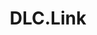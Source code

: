 ---
layout: startup_page
title: "DLC.Link"
id: "dlc.link"
permalink: "/dlclinkdlc.link04012025/"
website: "https://www.dlc.link/"
funding_round: ""
funding_amount: ""
investors: "OKX Ventures"
about: "DLC.Link is the first native Bitcoin cross-chain protocol using Discreet Log Contracts (DLCs) to enable Bitcoin's use in DeFi protocols while held in self-custody wallets. It offers a \"theft-proof\" wrapped Bitcoin (dlcBTC) that doesn't require custodial deposits or bridging to other blockchains, enhancing security and decentralization."
markets: "Fintech, Cryptocurrency, DeFi"
hq: ""
founded_year: ""
linkedin: ""
twitter: ""
instagram: ""
facebook: ""
crunchbase: "https://www.crunchbase.com/organization/dlc-link"
pitchbook: ""

# SEO Optimization
meta_title: "DLC.Link"
meta_description: "DLC.Link, DLC.Link is the first native Bitcoin cross-chain protocol using Discreet Log Contracts (DLCs) to enable Bitcoin's use in DeFi protocols while held in ..."
meta_keywords: "DLC.Link, Fintech, Cryptocurrency, DeFi,  funding"
canonical_url: "https://pkprojectstartups.github.io/projectstartups.com/dlclinkdlc.link04012025/"
---
